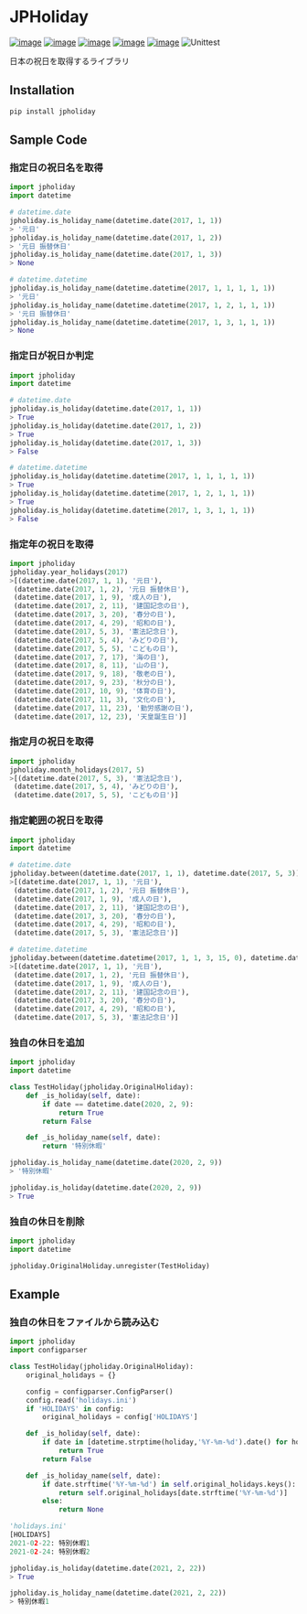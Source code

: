 # JPHoliday

[![image](https://img.shields.io/pypi/v/jpholiday.svg)](https://pypi.org/project/jpholiday/)
[![image](https://img.shields.io/pypi/l/jpholiday.svg)](https://pypi.org/project/jpholiday/)
[![image](https://img.shields.io/pypi/pyversions/jpholiday.svg)](https://pypi.org/project/jpholiday/)
[![image](https://img.shields.io/github/contributors/lalcs/jpholiday.svg)](https://github.com/lalcs/jpholiday/graphs/contributors)
[![image](https://img.shields.io/pypi/dm/jpholiday)](https://pypistats.org/packages/jpholiday)
![Unittest](https://github.com/Lalcs/jpholiday/workflows/Unittest/badge.svg)

日本の祝日を取得するライブラリ

## Installation


```bash
pip install jpholiday
```

## Sample Code
### 指定日の祝日名を取得
```python
import jpholiday
import datetime

# datetime.date
jpholiday.is_holiday_name(datetime.date(2017, 1, 1))
> '元日'
jpholiday.is_holiday_name(datetime.date(2017, 1, 2))
> '元日 振替休日'
jpholiday.is_holiday_name(datetime.date(2017, 1, 3))
> None

# datetime.datetime
jpholiday.is_holiday_name(datetime.datetime(2017, 1, 1, 1, 1, 1))
> '元日'
jpholiday.is_holiday_name(datetime.datetime(2017, 1, 2, 1, 1, 1))
> '元日 振替休日'
jpholiday.is_holiday_name(datetime.datetime(2017, 1, 3, 1, 1, 1))
> None
```

### 指定日が祝日か判定
```python
import jpholiday
import datetime

# datetime.date
jpholiday.is_holiday(datetime.date(2017, 1, 1))
> True
jpholiday.is_holiday(datetime.date(2017, 1, 2))
> True
jpholiday.is_holiday(datetime.date(2017, 1, 3))
> False

# datetime.datetime
jpholiday.is_holiday(datetime.datetime(2017, 1, 1, 1, 1, 1))
> True
jpholiday.is_holiday(datetime.datetime(2017, 1, 2, 1, 1, 1))
> True
jpholiday.is_holiday(datetime.datetime(2017, 1, 3, 1, 1, 1))
> False
```

### 指定年の祝日を取得
```python
import jpholiday
jpholiday.year_holidays(2017)
>[(datetime.date(2017, 1, 1), '元日'),
 (datetime.date(2017, 1, 2), '元日 振替休日'),
 (datetime.date(2017, 1, 9), '成人の日'),
 (datetime.date(2017, 2, 11), '建国記念の日'),
 (datetime.date(2017, 3, 20), '春分の日'),
 (datetime.date(2017, 4, 29), '昭和の日'),
 (datetime.date(2017, 5, 3), '憲法記念日'),
 (datetime.date(2017, 5, 4), 'みどりの日'),
 (datetime.date(2017, 5, 5), 'こどもの日'),
 (datetime.date(2017, 7, 17), '海の日'),
 (datetime.date(2017, 8, 11), '山の日'),
 (datetime.date(2017, 9, 18), '敬老の日'),
 (datetime.date(2017, 9, 23), '秋分の日'),
 (datetime.date(2017, 10, 9), '体育の日'),
 (datetime.date(2017, 11, 3), '文化の日'),
 (datetime.date(2017, 11, 23), '勤労感謝の日'),
 (datetime.date(2017, 12, 23), '天皇誕生日')]
```

### 指定月の祝日を取得
```python
import jpholiday
jpholiday.month_holidays(2017, 5)
>[(datetime.date(2017, 5, 3), '憲法記念日'),
 (datetime.date(2017, 5, 4), 'みどりの日'),
 (datetime.date(2017, 5, 5), 'こどもの日')]
```

### 指定範囲の祝日を取得
```python
import jpholiday
import datetime

# datetime.date
jpholiday.between(datetime.date(2017, 1, 1), datetime.date(2017, 5, 3))
>[(datetime.date(2017, 1, 1), '元日'),
 (datetime.date(2017, 1, 2), '元日 振替休日'),
 (datetime.date(2017, 1, 9), '成人の日'),
 (datetime.date(2017, 2, 11), '建国記念の日'),
 (datetime.date(2017, 3, 20), '春分の日'),
 (datetime.date(2017, 4, 29), '昭和の日'),
 (datetime.date(2017, 5, 3), '憲法記念日')]

# datetime.datetime
jpholiday.between(datetime.datetime(2017, 1, 1, 3, 15, 0), datetime.datetime(2017, 5, 3, 12, 30, 12))
>[(datetime.date(2017, 1, 1), '元日'),
 (datetime.date(2017, 1, 2), '元日 振替休日'),
 (datetime.date(2017, 1, 9), '成人の日'),
 (datetime.date(2017, 2, 11), '建国記念の日'),
 (datetime.date(2017, 3, 20), '春分の日'),
 (datetime.date(2017, 4, 29), '昭和の日'),
 (datetime.date(2017, 5, 3), '憲法記念日')]
```

### 独自の休日を追加
```python
import jpholiday
import datetime

class TestHoliday(jpholiday.OriginalHoliday):
    def _is_holiday(self, date):
        if date == datetime.date(2020, 2, 9):
            return True
        return False

    def _is_holiday_name(self, date):
        return '特別休暇'

jpholiday.is_holiday_name(datetime.date(2020, 2, 9))
> '特別休暇'

jpholiday.is_holiday(datetime.date(2020, 2, 9))
> True
```

### 独自の休日を削除
```python
import jpholiday
import datetime

jpholiday.OriginalHoliday.unregister(TestHoliday)
```

## Example

### 独自の休日をファイルから読み込む
```python
import jpholiday
import configparser

class TestHoliday(jpholiday.OriginalHoliday):
    original_holidays = {}

    config = configparser.ConfigParser()
    config.read('holidays.ini')
    if 'HOLIDAYS' in config:
        original_holidays = config['HOLIDAYS']

    def _is_holiday(self, date):
        if date in [datetime.strptime(holiday,'%Y-%m-%d').date() for holiday in self.original_holidays.keys()]:
            return True
        return False

    def _is_holiday_name(self, date):
        if date.strftime('%Y-%m-%d') in self.original_holidays.keys():
            return self.original_holidays[date.strftime('%Y-%m-%d')]
        else:
            return None

'holidays.ini'
[HOLIDAYS]
2021-02-22: 特別休暇1
2021-02-24: 特別休暇2

jpholiday.is_holiday(datetime.date(2021, 2, 22))
> True

jpholiday.is_holiday_name(datetime.date(2021, 2, 22))
> 特別休暇1
```
